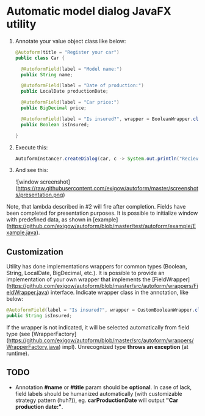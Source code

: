 Automatic model dialog JavaFX utility
=====================================

1. Annotate your value object class like below:

    ```Java
    @Autoform(title = "Register your car")
    public class Car {
    
      @AutoformField(label = "Model name:")
      public String name;
    
      @AutoformField(label = "Date of production:")
      public LocalDate productionDate;
    
      @AutoformField(label = "Car price:")
      public BigDecimal price;
    
      @AutoformField(label = "Is insured?", wrapper = BooleanWrapper.class)
      public Boolean isInsured;
    
    }
    ```

2. Execute this:

    ```Java
    AutoformInstancer.createDialog(car, c -> System.out.println("Recieved " + c));
    ```

3. And see this:

    ![window screenshot] (https://raw.githubusercontent.com/exigow/autoform/master/screenshots/presentation.png)

Note, that lambda described in #2 will fire after completion. 
Fields have been completed for presentation purposes. It is possible to initialize window with predefined data, as shown in [example] (https://github.com/exigow/autoform/blob/master/test/autoform/example/Example.java).

Customization
-------------

Utility has done implementations wrappers for common types (Boolean, String, LocalDate, BigDecimal, etc.). It is possible to provide an implementation of your own wrapper that implements the [FieldWrapper] (https://github.com/exigow/autoform/blob/master/src/autoform/wrappers/FieldWrapper.java) interface.
Indicate wrapper class in the annotation, like below:

```Java
@AutoformField(label = "Is insured?", wrapper = CustomBooleanWrapper.class)
public String isInsured;
```

If the wrapper is not indicated, it will be selected automatically from field type (see [WrapperFactory] (https://github.com/exigow/autoform/blob/master/src/autoform/wrappers/WrapperFactory.java) impl). Unrecognized type **throws an exception** (at runtime).

TODO
----
* Annotation __#name__ or __#title__ param should be **optional**. In case of lack, field labels should be humanized automatically (with customizable strategy pattern (huh?)), eg. __carProductionDate__ will output __"Car production date:"__.
